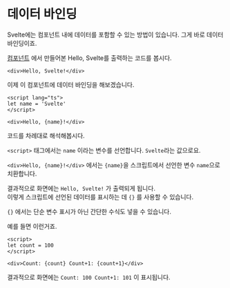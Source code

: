 # 데이터 바인딩

Svelte에는 컴포넌트 내에 데이터를 포함할 수 있는 방법이 있습니다. 그게 바로 데이터 바인딩이죠.

[컴포넌트](components) 에서 만들어본 Hello, Svelte를 출력하는 코드를 봅시다.

```svelte title="Hello.svelte"
<div>Hello, Svelte!</div>
```

이제 이 컴포넌트에 데이터 바인딩을 해보겠습니다.

```svelte title="Hello.svelte"
<script lang="ts">
let name = 'Svelte'
</script>

<div>Hello, {name}!</div>
```

코드를 차례대로 해석해봅시다.

`<script>` 태그에서는 `name` 이라는 변수를 선언합니다. `Svelte`라는 값으로요.

`<div>Hello, {name}!</div>` 에서는 `{name}`을 스크립트에서 선언한 변수 `name`으로 치환합니다.

결과적으로 화면에는 `Hello, Svelte!` 가 출력되게 됩니다.  
이렇게 스크립트에 선언된 데이터를 표시하는 데 `{}` 를 사용할 수 있습니다.

`{}` 에서는 단순 변수 표시가 아닌 간단한 수식도 넣을 수 있습니다.

예를 들면 이런거죠.

```svelte
<script>
let count = 100
</script>

<div>Count: {count} Count+1: {count+1}</div>
```

결과적으로 화면에는 `Count: 100 Count+1: 101` 이 표시됩니다.
